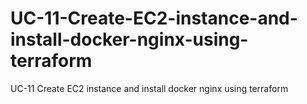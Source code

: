 # UC-11-Create-EC2-instance-and-install-docker-nginx-using-terraform
UC-11 Create EC2 instance and install docker nginx using terraform
